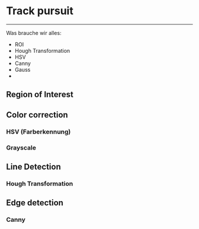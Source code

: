 # Track pursuit
---
Was brauche wir alles:
* ROI
* Hough Transformation 
* HSV
* Canny
* Gauss
* 
## Region of Interest

## Color correction
### HSV (Farberkennung)
### Grayscale

## Line Detection
### Hough Transformation

## Edge detection
### Canny 
